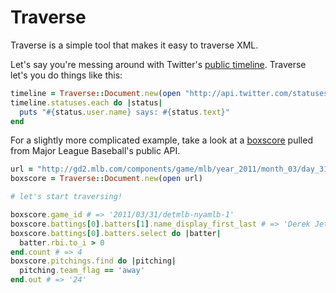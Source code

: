 # Traverse

Traverse is a simple tool that makes it easy to traverse XML. 

Let's say you're messing around with Twitter's
[public timeline](http://api.twitter.com/statuses/public_timeline.xml).
Traverse let's you do things like this:
 
```ruby
timeline = Traverse::Document.new(open "http://api.twitter.com/statuses/public_timeline.xml")
timeline.statuses.each do |status|
  puts "#{status.user.name} says: #{status.text}"
end
```

For a slightly more complicated example, take a look at a
[boxscore](http://gd2.mlb.com/components/game/mlb/year_2011/month_03/day_31/gid_2011_03_31_detmlb_nyamlb_1/boxscore.xml)
pulled from Major League Baseball's public API.

```ruby
url = "http://gd2.mlb.com/components/game/mlb/year_2011/month_03/day_31/gid_2011_03_31_detmlb_nyamlb_1/boxscore.xml"
boxscore = Traverse::Document.new(open url)

# let's start traversing!

boxscore.game_id # => '2011/03/31/detmlb-nyamlb-1'
boxscore.battings[0].batters[1].name_display_first_last # => 'Derek Jeter'
boxscore.battings[0].batters.select do |batter|
  batter.rbi.to_i > 0
end.count # => 4
boxscore.pitchings.find do |pitching|
  pitching.team_flag == 'away'
end.out # => '24'
```
